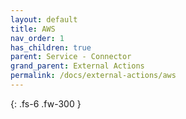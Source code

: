 ```yaml
---
layout: default
title: AWS
nav_order: 1
has_children: true
parent: Service - Connector
grand_parent: External Actions
permalink: /docs/external-actions/aws
---
```

{: .fs-6 .fw-300 }
